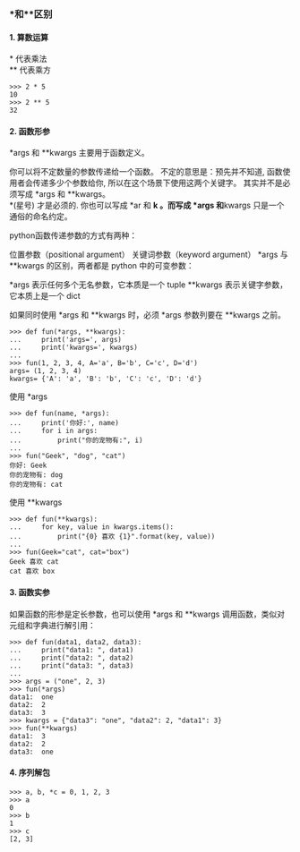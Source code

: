 ### \*和**区别
#### 1. 算数运算
\*  代表乘法  
** 代表乘方
```
>>> 2 * 5
10
>>> 2 ** 5
32
```

#### 2. 函数形参
*args 和 **kwargs 主要用于函数定义。

你可以将不定数量的参数传递给一个函数。
不定的意思是：预先并不知道, 函数使用者会传递多少个参数给你, 所以在这个场景下使用这两个关键字。
其实并不是必须写成 *args 和 **kwargs。  
*(星号) 才是必须的. 你也可以写成 *ar  和 **k 。而写成 *args 和**kwargs 只是一个通俗的命名约定。

python函数传递参数的方式有两种：

位置参数（positional argument）
关键词参数（keyword argument）
*args 与 **kwargs 的区别，两者都是 python 中的可变参数：

*args 表示任何多个无名参数，它本质是一个 tuple
**kwargs 表示关键字参数，它本质上是一个 dict

如果同时使用 *args 和 **kwargs 时，必须 *args 参数列要在 **kwargs 之前。

```
>>> def fun(*args, **kwargs):
...     print('args=', args)
...     print('kwargs=', kwargs)
... 
>>> fun(1, 2, 3, 4, A='a', B='b', C='c', D='d')
args= (1, 2, 3, 4)
kwargs= {'A': 'a', 'B': 'b', 'C': 'c', 'D': 'd'}
```

使用 *args
```
>>> def fun(name, *args):
...     print('你好:', name)
...     for i in args:
...         print("你的宠物有:", i)
... 
>>> fun("Geek", "dog", "cat")
你好: Geek
你的宠物有: dog
你的宠物有: cat
```

使用 **kwargs
```
>>> def fun(**kwargs):
...     for key, value in kwargs.items():
...         print("{0} 喜欢 {1}".format(key, value))
... 
>>> fun(Geek="cat", cat="box")
Geek 喜欢 cat
cat 喜欢 box
```

#### 3. 函数实参
如果函数的形参是定长参数，也可以使用 *args 和 **kwargs 调用函数，类似对元组和字典进行解引用：

```
>>> def fun(data1, data2, data3):
...     print("data1: ", data1)
...     print("data2: ", data2)
...     print("data3: ", data3)
... 
>>> args = ("one", 2, 3)
>>> fun(*args)
data1:  one
data2:  2
data3:  3
>>> kwargs = {"data3": "one", "data2": 2, "data1": 3}
>>> fun(**kwargs)
data1:  3
data2:  2
data3:  one
```

#### 4. 序列解包
```
>>> a, b, *c = 0, 1, 2, 3  
>>> a  
0  
>>> b  
1  
>>> c  
[2, 3]
```